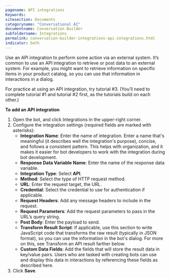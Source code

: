 ```yaml
---
pagename: API integrations
Keywords:
sitesection: Documents
categoryname: "Conversational AI"
documentname: Conversation Builder
subfoldername: Integrations
permalink: conversation-builder-integrations-api-integrations.html
indicator: both
---
```


Use an API integration to perform some action via an external system. It’s common to use an API integration to retrieve or post data to an external system. For example, you might want to retrieve information on specific items in your product catalog, so you can use that information in interactions in a dialog.

For practice at using an API integration, try tutorial #3. (You’ll need to complete tutorial #1 and tutorial #2 first, as the tutorials build on each other.)

**To add an API integration**

1. Open the bot, and click Integrations in the upper-right corner.
2. Configure the integration settings (required fields are marked with asterisks):
    - **Integration Name**: Enter the name of integration. Enter a name that's meaningful (it describes well the integration's purpose), concise, and follows a consistent pattern. This helps with organization, and it makes it easier for bot developers to work with the integration during bot development.
    - **Response Data Variable Name**: Enter the name of the response data variable.
    - **Integration Type**: Select **API**.
    - **Method**: Select the type of HTTP request method.
    - **URL**: Enter the request target, the URL.
    - **Credential**: Select the credential to use for authentication if applicable.
    - **Request Headers**: Add any message headers to include in the request.
    - **Request Parameters**: Add the request parameters to pass in the URL’s query string.
    - **Post Body**: Enter the payload to send.
    - **Transform Result Script**: If applicable, use this section to write JavaScript code that transforms the raw result (typically in JSON format), so you can use the information in the bot's dialog. For more on this, see Transform an API result farther below.
    - **Custom Data Fields**: Add the fields that will store the result data in key/value pairs. Users who are tasked with creating bots can use and display this data in interactions by referencing these fields as described here.
3. Click **Save**.